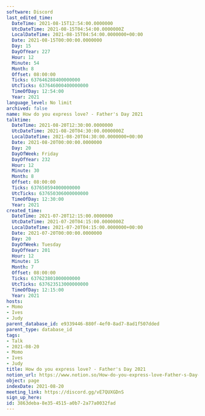 ```yaml
---
software: Discord
last_edited_time:
  DateTime: 2021-08-15T12:54:00.0000000
  UtcDateTime: 2021-08-15T04:54:00.0000000Z
  LocalDateTime: 2021-08-15T04:54:00.0000000+00:00
  Date: 2021-08-15T00:00:00.0000000
  Day: 15
  DayOfYear: 227
  Hour: 12
  Minute: 54
  Month: 8
  Offset: 08:00:00
  Ticks: 637646288400000000
  UtcTicks: 637646000400000000
  TimeOfDay: 12:54:00
  Year: 2021
language_level: No limit
archived: false
name: How do you express love? - Father's Day 2021
talktime:
  DateTime: 2021-08-20T12:30:00.0000000
  UtcDateTime: 2021-08-20T04:30:00.0000000Z
  LocalDateTime: 2021-08-20T04:30:00.0000000+00:00
  Date: 2021-08-20T00:00:00.0000000
  Day: 20
  DayOfWeek: Friday
  DayOfYear: 232
  Hour: 12
  Minute: 30
  Month: 8
  Offset: 08:00:00
  Ticks: 637650594000000000
  UtcTicks: 637650306000000000
  TimeOfDay: 12:30:00
  Year: 2021
created_time:
  DateTime: 2021-07-20T12:15:00.0000000
  UtcDateTime: 2021-07-20T04:15:00.0000000Z
  LocalDateTime: 2021-07-20T04:15:00.0000000+00:00
  Date: 2021-07-20T00:00:00.0000000
  Day: 20
  DayOfWeek: Tuesday
  DayOfYear: 201
  Hour: 12
  Minute: 15
  Month: 7
  Offset: 08:00:00
  Ticks: 637623801000000000
  UtcTicks: 637623513000000000
  TimeOfDay: 12:15:00
  Year: 2021
hosts:
- Momo
- Ives
- Judy
parent_database_id: e9339446-880f-4ef0-8ad7-8ad1f507dded
parent_type: database_id
tags:
- Talk
- 2021-08-20
- Momo
- Ives
- Judy
title: How do you express love? - Father's Day 2021
notion_url: https://www.notion.so/How-do-you-express-love-Father-s-Day-2021-3863deba8e354515a0b72a77a0032fad
object: page
indexDate: 2021-08-20
meeting_link: https://discord.gg/vE7QUXGDnS
sign_up_here: 
id: 3863deba-8e35-4515-a0b7-2a77a0032fad
---
```





